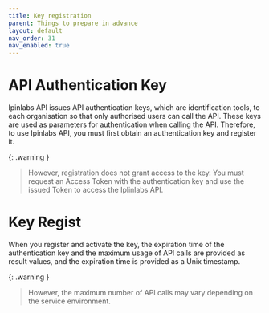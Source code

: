 ```yaml
---
title: Key registration
parent: Things to prepare in advance
layout: default
nav_order: 31
nav_enabled: true
---
```


# API Authentication Key

Ipinlabs API issues API authentication keys, which are identification tools, to each organisation so that only authorised users can call the API.
These keys are used as parameters for authentication when calling the API.
Therefore, to use Ipinlabs API, you must first obtain an authentication key and register it.

{: .warning }
> However, registration does not grant access to the key.
> You must request an Access Token with the authentication key and use the issued Token to access the Iplinlabs API.

# Key Regist

When you register and activate the key, the expiration time of the authentication key and the maximum usage of API calls are provided as result values, and the expiration time is provided as a Unix timestamp.

{: .warning }
> However, the maximum number of API calls may vary depending on the service environment.